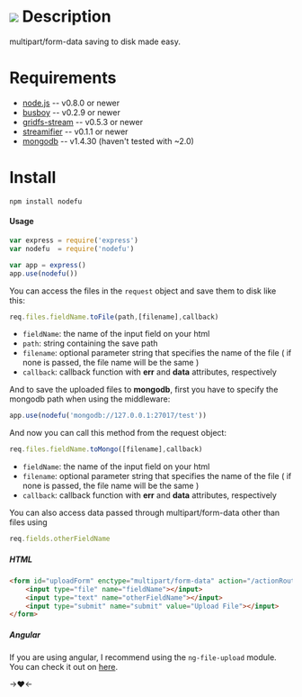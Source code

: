 <a href="https://codeclimate.com/github/cesarvargas00/nodefu"><img src="https://codeclimate.com/github/cesarvargas00/nodefu/badges/gpa.svg" /></a>
Description
===========
multipart/form-data saving to disk made easy.

Requirements
============

* [node.js](http://nodejs.org/) -- v0.8.0 or newer
* [busboy](https://www.npmjs.com/package/busboy) -- v0.2.9 or newer
* [gridfs-stream](https://www.npmjs.com/package/gridfs-stream) -- v0.5.3 or newer
* [streamifier](https://www.npmjs.com/package/streamifier) -- v0.1.1 or newer
* [mongodb](https://www.npmjs.com/package/mongodb) -- v1.4.30 (haven't tested with ~2.0)


Install
=======

    npm install nodefu

#### Usage

```js
var express = require('express')
var nodefu  = require('nodefu')

var app = express()
app.use(nodefu())
```

You can access the files in the `request` object and save them to disk like this:

```js
req.files.fieldName.toFile(path,[filename],callback)
```
* `fieldName`: the name of the input field on your html
* `path`: string containing the save path
* `filename`: optional parameter string that specifies the name of the file ( if none is passed, the file name will be the same )
* `callback`: callback function with **err** and **data** attributes, respectively

And to save the uploaded files to **mongodb**, first you have to specify the mongodb path when using the middleware:

```js
app.use(nodefu('mongodb://127.0.0.1:27017/test'))
```


And now you can call this method from the request object:
```js
req.files.fieldName.toMongo([filename],callback)
```
* `fieldName`: the name of the input field on your html
* `filename`: optional parameter string that specifies the name of the file ( if none is passed, the file name will be the same )
* `callback`: callback function with **err** and **data** attributes, respectively


You can also access data passed through multipart/form-data other than files using

```js
req.fields.otherFieldName
```

##### HTML

```html
<form id="uploadForm" enctype="multipart/form-data" action="/actionRoute" method="post">
    <input type="file" name="fieldName"></input>
    <input type="text" name="otherFieldName"></input>
    <input type="submit" name="submit" value="Upload File"></input>
</form>
```

##### Angular

If you are using angular, I recommend using the `ng-file-upload` module. You can check it out on [here](https://github.com/danialfarid/ng-file-upload "ng-file-upload").

->♥<-
